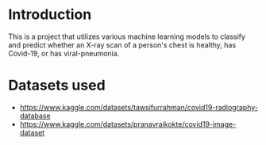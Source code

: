 # Introduction
This is a project that utilizes various machine learning models to classify and predict whether an X-ray scan of a person's chest is healthy, has Covid-19, or has viral-pneumonia.

# Datasets used
* https://www.kaggle.com/datasets/tawsifurrahman/covid19-radiography-database 
* https://www.kaggle.com/datasets/pranavraikokte/covid19-image-dataset 

